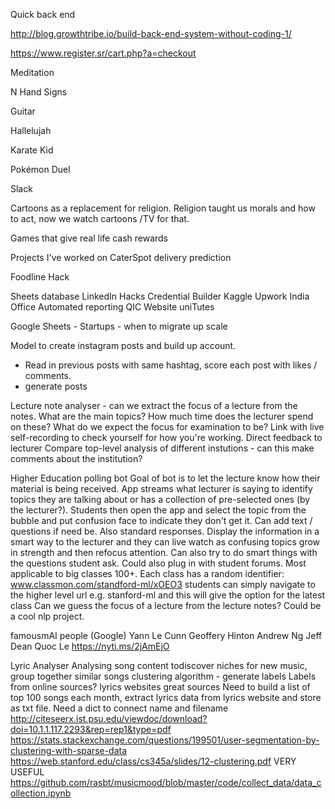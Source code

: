 Quick back end

http://blog.growthtribe.io/build-back-end-system-without-coding-1/

https://www.register.sr/cart.php?a=checkout

Meditation

N Hand Signs

Guitar

Hallelujah

Karate Kid

Pokémon Duel

Slack


Cartoons as a replacement for religion. Religion taught us morals and how to act, now we watch cartoons /TV for that. 


Games that give real life cash rewards


Projects I've worked on
CaterSpot delivery prediction

Foodline Hack


Sheets database 
LinkedIn Hacks
Credential Builder
Kaggle
Upwork
India Office
Automated reporting QIC
Website uniTutes

Google Sheets - Startups - when to migrate up scale

Model to create instagram posts and build up account.
 - Read in previous posts with same hashtag, score each post with likes / comments.
 - generate posts
 
 
 
 Lecture note analyser  - can we extract the focus of a lecture from the notes. What are the main topics? How much time does the lecturer spend on these? What do we expect the focus for examination to be?
Link with live self-recording to check yourself for how you're working. Direct feedback to lecturer
Compare top-level analysis of different instutions - can this make comments about the institution?

Higher Education polling bot
Goal of bot is to let the lecture know how their material is being received.
App streams what lecturer is saying to identify topics they are talking about or has a collection of pre-selected ones (by the lecturer?). Students then open the app and select the topic from the bubble and put confusion face to indicate they don't get it. Can add text / questions if need be. Also standard responses.
Display the information in a smart way to the lecturer and they can live watch as confusing topics grow in strength and then refocus attention. Can also try to do smart things with the questions student ask.
Could also plug in with student forums.
Most applicable to big classes 100+.
Each class has a random identifier: www.classmon.com/standford-ml/xOEO3
students can simply navigate to the higher level url e.g. stanford-ml and this will give the option for the latest class
Can we guess the focus of a lecture from the lecture notes? Could be a cool nlp project.


famousmAI people (Google)
Yann Le Cunn
Geoffery Hinton
Andrew Ng
Jeff Dean
Quoc Le
https://nyti.ms/2jAmEjO


Lyric Analyser
Analysing song content todiscover niches for new music, group together similar songs
clustering algorithm - generate labels
Labels from online sources?
lyrics websites great sources
Need to build a list of top 100 songs each month, extract lyrics data from lyrics website and store as txt file. Need a dict to connect name and filename
http://citeseerx.ist.psu.edu/viewdoc/download?doi=10.1.1.117.2293&rep=rep1&type=pdf
https://stats.stackexchange.com/questions/199501/user-segmentation-by-clustering-with-sparse-data
https://web.stanford.edu/class/cs345a/slides/12-clustering.pdf
VERY USEFUL
https://github.com/rasbt/musicmood/blob/master/code/collect_data/data_collection.ipynb
